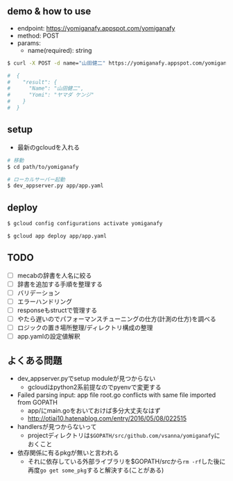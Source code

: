 ## demo & how to use

- endpoint: https://yomiganafy.appspot.com/yomiganafy
- method: POST
- params:
    - name(required): string
    

```bash
$ curl -X POST -d name="山田健二" https://yomiganafy.appspot.com/yomiganafy | jq     

#  {
#    "result": {
#      "Name": "山田健二",
#      "Yomi": "ヤマダ ケンジ"
#    }
#  }
```

## setup
- 最新のgcloudを入れる

```bash
# 移動
$ cd path/to/yomiganafy

# ローカルサーバー起動
$ dev_appserver.py app/app.yaml
```


## deploy
```bash
$ gcloud config configurations activate yomiganafy

$ gcloud app deploy app/app.yaml
```

## TODO
- [ ] mecabの辞書を人名に絞る
- [ ] 辞書を追加する手順を整理する
- [ ] バリデーション
- [ ] エラーハンドリング
- [ ] responseもstructで管理する
- [ ] やたら遅いのでパフォーマンスチューニングの仕方(計測の仕方)を調べる
- [ ] ロジックの置き場所整理/ディレクトリ構成の整理
- [ ] app.yamlの設定値解釈

## よくある問題
- dev_appserver.pyでsetup moduleが見つからない
    - gcloudはpython2系前提なのでpyenvで変更する
- Failed parsing input: app file root.go conflicts with same file imported from GOPATH
    - app/にmain.goをおいておけば多分大丈夫なはず
    - http://otiai10.hatenablog.com/entry/2016/05/08/022515
- handlersが見つからないって
    - projectディレクトリは`$GOPATH/src/github.com/vsanna/yomiganafy`におくこと
- 依存関係に有るpkgが無いと言われる
    - それに依存している外部ライブラリを$GOPATH/srcから`rm -rf`した後に再度`go get some_pkg`すると解決する(ことがある)

